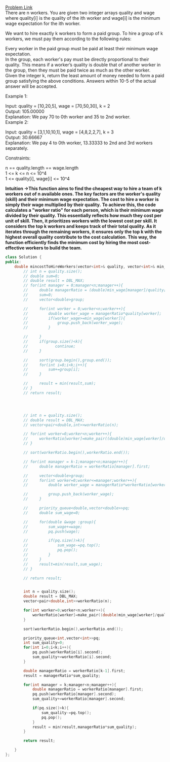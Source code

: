 [Problem Link](https://leetcode.com/problems/minimum-cost-to-hire-k-workers/description/?envType=daily-question&envId=2024-05-11)<br>
There are n workers. You are given two integer arrays quality and wage where quality[i] is the quality of the ith worker and wage[i] is the minimum wage expectation for the ith worker.

We want to hire exactly k workers to form a paid group. To hire a group of k workers, we must pay them according to the following rules:<br>

Every worker in the paid group must be paid at least their minimum wage expectation.<br>
In the group, each worker's pay must be directly proportional to their quality. This means if a worker’s quality is double that of another worker in the group, then they must be paid twice as much as the other worker.<br>
Given the integer k, return the least amount of money needed to form a paid group satisfying the above conditions. Answers within 10-5 of the actual answer will be accepted.<br>

 

Example 1:<br>

Input: quality = [10,20,5], wage = [70,50,30], k = 2<br>
Output: 105.00000<br>
Explanation: We pay 70 to 0th worker and 35 to 2nd worker.<br>
Example 2:<br>

Input: quality = [3,1,10,10,1], wage = [4,8,2,2,7], k = 3<br>
Output: 30.66667<br>
Explanation: We pay 4 to 0th worker, 13.33333 to 2nd and 3rd workers separately.<br>
 

Constraints:<br>

n == quality.length == wage.length<br>
1 <= k <= n <= 10^4<br>
1 <= quality[i], wage[i] <= 10^4<br>

__Intuition ->This function aims to find the cheapest way to hire a team of k workers out of n available ones. The key factors are the worker's quality (skill) and their minimum wage expectation. The cost to hire a worker is simply their wage multiplied by their quality.__
__To achieve this, the code calculates a "worker ratio" for each person, which is their minimum wage divided by their quality. This essentially reflects how much they cost per unit of skill. Then, it prioritizes workers with the lowest cost per skill. It considers the top k workers and keeps track of their total quality. As it iterates through the remaining workers, it ensures only the top k with the highest overall quality contribute to the cost calculation. This way, the function efficiently finds the minimum cost by hiring the most cost-effective workers to build the team.__

```C++
class Solution {
public:
    double mincostToHireWorkers(vector<int>& quality, vector<int>& min_wage, int k) {
        // int n = quality.size();
        // double sum=0;
        // double result = DBL_MAX;
        // for(int manager = 0;manager<n;manager++){
        //     double managerRatio = (double)min_wage[manager]/quality[manager];
        //     sum=0;
        //     vector<double>group;

        //     for(int worker = 0;worker<n;worker++){
        //         double worker_wage = managerRatio*quality[worker];
        //         if(worker_wage>=min_wage[worker]){
        //             group.push_back(worker_wage);
        //         }

        //     }
        //     if(group.size()<k){
        //            continue; 
        //     }

        //     sort(group.begin(),group.end());
        //     for(int i=0;i<k;i++){
        //         sum+=group[i];
        //     }

        //     result = min(result,sum);
        // }
        // return result;




        // int n = quality.size();
        // double result = DBL_MAX;
        // vector<pair<double,int>>workerRatio(n);

        // for(int worker=0;worker<n;worker++){
        //     workerRatio[worker]=make_pair((double)min_wage[worker]/quality[worker],quality[worker]);
        // }

        // sort(workerRatio.begin(),workerRatio.end());

        // for(int manager = k-1;manager<n;manager++){
        //     double managerRatio = workerRatio[manager].first;

        //     vector<double>group;
        //     for(int worker=0;worker<=manager;worker++){
        //         double worker_wage = managerRatio*workerRatio[worker].second;

        //         group.push_back(worker_wage);
        //     }

        //     priority_queue<double,vector<double>>pq;
        //     double sum_wage=0;

        //     for(double &wage :group){
        //         sum_wage+=wage;
        //         pq.push(wage);

        //         if(pq.size()>k){
        //             sum_wage-=pq.top();
        //             pq.pop();
        //         }
        //     }
        //     result=min(result,sum_wage);
        // }

        // return result;


        int n = quality.size();
        double result = DBL_MAX;
        vector<pair<double,int>>workerRatio(n);

        for(int worker=0;worker<n;worker++){
            workerRatio[worker]=make_pair((double)min_wage[worker]/quality[worker],quality[worker]);
        }

        sort(workerRatio.begin(),workerRatio.end());

        priority_queue<int,vector<int>>pq;
        int sum_quality=0;
        for(int i=0;i<k;i++){
            pq.push(workerRatio[i].second);
            sum_quality+=workerRatio[i].second;
        }

        double managerRatio = workerRatio[k-1].first;
        result = managerRatio*sum_quality;

        for(int manager = k;manager<n;manager++){
            double managerRatio = workerRatio[manager].first;
            pq.push(workerRatio[manager].second);
            sum_quality+=workerRatio[manager].second;

            if(pq.size()>k){
                sum_quality-=pq.top();
                pq.pop();
            }
            result = min(result,managerRatio*sum_quality);
        }

        return result;

    }
};
```
